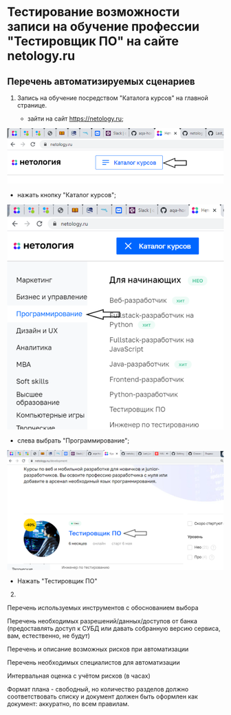 # Тестирование возможности записи на обучение профессии "Тестировщик ПО" на сайте netology.ru

## Перечень автоматизируемых сценариев

1. Запись на обучение посредством "Каталога курсов" на главной странице.

    * зайти на сайт https://netology.ru;
    
![](/images/img1.png)

- нажать кнопку "Каталог курсов";

   
![](/images/img2.png)

- слева выбрать "Программирование";
 
![](/images/img3.png)

- Нажать "Тестировщик ПО"


2.
Перечень используемых инструментов с обоснованием выбора

Перечень необходимых разрешений/данных/доступов от банка 
(предоставлять доступ к СУБД или давать собранную версию сервиса,
вам, естественно, не будут)

Перечень и описание возможных рисков при автоматизации

Перечень необходимых специалистов для автоматизации

Интервальная оценка с учётом рисков (в часах)

Формат плана - свободный, но количество разделов
должно соответствовать списку и документ
должен быть оформлен как документ: аккуратно, по всем правилам.


